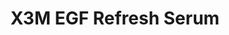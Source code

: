 ---
title: X3M EGF Refresh Serum
description:
image: /images/produkter/image5.jpg
shop_link: 'https://www.beauty-bar.se/partner/pipers-hudvard/?add-to-cart=1610'
info_link: 'https://www.beauty-bar.se/produkt/x3megf-refresh-serum50ml/'
pris: '495:-'
category:
---